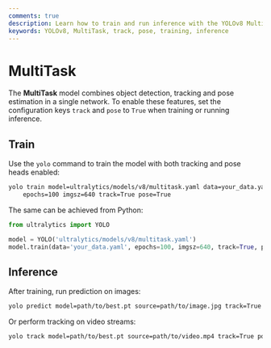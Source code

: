 ```yaml
---
comments: true
description: Learn how to train and run inference with the YOLOv8 MultiTask model that outputs detections, tracking IDs and pose keypoints.
keywords: YOLOv8, MultiTask, track, pose, training, inference
---
```


# MultiTask

The **MultiTask** model combines object detection, tracking and pose estimation in a single network. To enable these features, set the configuration keys `track` and `pose` to `True` when training or running inference.

## Train

Use the `yolo` command to train the model with both tracking and pose heads enabled:

```bash
yolo train model=ultralytics/models/v8/multitask.yaml data=your_data.yaml \
    epochs=100 imgsz=640 track=True pose=True
```

The same can be achieved from Python:

```python
from ultralytics import YOLO

model = YOLO('ultralytics/models/v8/multitask.yaml')
model.train(data='your_data.yaml', epochs=100, imgsz=640, track=True, pose=True)
```

## Inference

After training, run prediction on images:

```bash
yolo predict model=path/to/best.pt source=path/to/image.jpg track=True pose=True
```

Or perform tracking on video streams:

```bash
yolo track model=path/to/best.pt source=path/to/video.mp4 track=True pose=True
```
